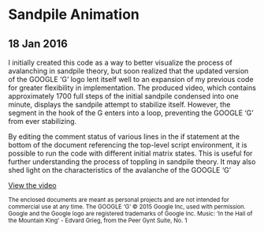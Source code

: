 # Sandpile Animation
## 18 Jan 2016 

I initially created this code as a way to better visualize the process of avalanching in sandpile theory, but soon realized that the updated version of the GOOGLE ‘G’ logo lent itself well to an expansion of my previous code for greater flexibility in implementation. The produced video, which contains approximately 1700 full steps of the initial sandpile condensed into one minute, displays the sandpile attempt to stabilize itself. However, the segment in the hook of the G enters into a loop, preventing the GOOGLE ‘G’ from ever stabilizing.

By editing the comment status of various lines in the if statement at the bottom of the document referencing the top-level script environment, it is possible to run the code with different initial matrix states. This is useful for further understanding the process of toppling in sandpile theory. It may also shed light on the characteristics of the avalanche of the GOOGLE ‘G’

[View the video](https://youtu.be/VDNEuwXMHnA)

<sup>The enclosed documents are meant as personal projects and are not intended for commercial use at any time. The GOOGLE ‘G’ © 2015 Google Inc, used with permission. Google and the Google logo are registered trademarks of Google Inc. Music: ‘In the Hall of the Mountain King’ - Edvard Grieg, from the Peer Gynt Suite, No. 1</sup>